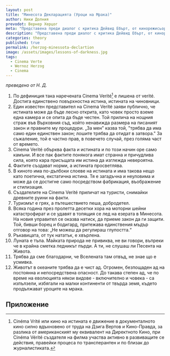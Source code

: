 ```yaml
---
layout: post
title: "Минесота Декларацията (Уроци на Mрака)"
author: Ники Долния
prevodot: Вернер Херцог
meta: "Представена преди диалог с критика Дейвид Ебърт, от кинорежисьора Вернер Херцог, текста представлява кратка и силна критика на документалното кино."
description: "Представена преди диалог с критика Дейвид Ебърт, от кинорежисьора Вернер Херцог, текста представлява кратка и силна критика на документалното кино."
categories: theory
published: true
permalink: /herzog-minessota-declartion
image: /assets/images/lessons-of-darkness.jpg
tags:
  - Cinema Verte
  - Wernoz Herzog
  - Cinema
---
```

*преведено от Н. Д.*

1. По дефиниция така наречената Cinema Verité[^1] е лишена от verité. Достига единствено повърхностна истина, истината на чиновници.
2. Един известен представител на Cinema Verité заяви публично, че истината може да бъде лесно открита, като човек просто вземе една камера и се опита да бъде честен. Той прилича на нощния страж във Върховния съд, който ненавижда размера на писаният закон и правните му процедури. „За мен" казва той, "трябва да има само един единствен закон; лошите трябва да отидат в затвора."  За съжаление, той е частно прав, в повечето случай, през голяма част от времето.
3. Cinema Verité обърква факта и истината и по този начин оре само камъни. И все пак фактите понякога имат странна и причудлива сила, която кара присъщата им истина да изглежда невероятна.
4. Фактите създават норми, а истината просветлява.
5. В киното има по-дълбоки слоеве на истината и има такова нещо като поетична, екстатична истина. Тя е загадъчна и неуловима и може да се достигне само посредством фабрикация, въображение и стилизация.
6. Създателите на Cinema Verité приличат на туристи, снимайки древните руини на факти.
7. Туризмът е грях, а пътешествието пеша, добродетел.
8. Всяка година през пролетта десетки хора на моторни шейни катастрофират и се удавят в топящия се лед на езерата в Минесота. На новия управител се оказва натиск, да приеме закон да ги защити. Той, бивши борец и бодигард, притежава единствения мъдър отговор на това: „Не можеш да регулираш глупостта.“
9. Ръкавицата, от тук нататък, е хвърлена.
10. Луната е тъпа. Майката природа не привиква, не ви говори, въпреки че в крайна сметка ледникът пърди. А ти, не слушаш ли Песента на Живота.
11. Трябва да сме благодарни, че Вселената там отвъд, не знае що е усмивка.
12. Животът в океаните трябва да е чист ад. Огромен, безпощаден ад на постоянна и непосредствена опасност. До такава степен ад, че по време на еволюцията някои видове - включително и човека - са изпълзели, избягали на малки континенти от твърда земя, където продължават уроците на мрака.


## Приложение
[^1]: Cinéma Vrité или кино на истината е движение в документалното кино силно вдъхновено от труда на Дзига Вертов и Кино-Правда, за разлика от американският му еквивалент на Директното Кино, при Cinéma Vérité създателя на филма участва активно в развиващите се действия, правейки процеса по трансперантен и по близак до журналистиката.

